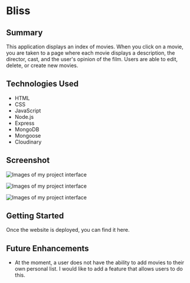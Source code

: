 # Bliss

## Summary
This application displays an index of movies. When you click on a movie, you are taken to a page where each movie displays a description, the director, cast, and the user's opinion of the film. Users are able to edit, delete, or create new movies. 

## Technologies Used
- HTML
- CSS
- JavaScript
- Node.js
- Express
- MongoDB
- Mongoose
- Cloudinary

## Screenshot

![Images of my project interface](https://res.cloudinary.com/dtog0gwhc/image/upload/v1675829421/Screen_Shot_2023-02-07_at_9.28.03_PM_ifa18u.png)

![Images of my project interface](https://res.cloudinary.com/dtog0gwhc/image/upload/v1675829689/Screen_Shot_2023-02-07_at_11.14.27_PM_l3pixa.png)

![Images of my project interface](https://res.cloudinary.com/dtog0gwhc/image/upload/v1675829961/Screen_Shot_2023-02-07_at_11.19.07_PM_vt6clm.png)

## Getting Started
Once the website is deployed, you can find it here.

## Future Enhancements

- At the moment, a user does not have the ability to add movies to their own personal list. I would like to add a feature that allows users to do this.